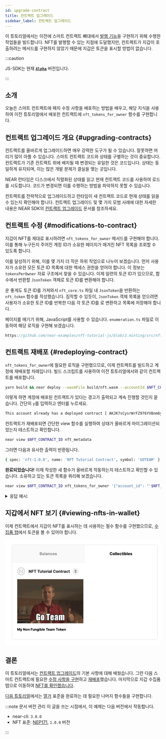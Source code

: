 ```yaml
---
id: upgrade-contract
title: 컨트랙트 업그레이드
sidebar_label: 컨트랙트 업그레이드
---
```


이 튜토리얼에서는 이전에 스마트 컨트랙트 뼈대에서 [발행 기능](/tutorials/nfts/js/minting)을 구현하기 위해 수행한 작업들을 빌드합니다. NFT를 발행할 수 있는 지점에 도달했지만, 컨트랙트가 지갑이 호출하려는 메서드를 구현하지 않았기 때문에 지갑은 토큰을 표시할 방법이 없습니다.

:::caution

JS-SDK는 현재 **[`Alpha`](https://github.com/near/near-sdk-js/releases/)** 버전입니다. 

:::

## 소개

오늘은 스마트 컨트랙트에 패치 수정 사항을 배포하는 방법을 배우고, 해당 지식을 사용하여 이전 튜토리얼에서 배포한 컨트랙트에 `nft_tokens_for_owner` 함수를 구현합니다.



## 컨트랙트 업그레이드 개요 {#upgrading-contracts}

컨트랙트를 올바르게 업그레이드하면 매우 강력한 도구가 될 수 있습니다. 잘못하면 머리가 많이 아플 수 있습니다. 스마트 컨트랙트 코드와 상태를 구별하는 것이 중요합니다. 컨트랙트가 기존 컨트랙트 위에 배치될 때 변경되는 유일한 것은 코드입니다. 상태는 동일하게 유지되며, 이는 많은 개발 문제가 결실을 맺는 곳입니다.

NEAR 런타임은 디스크에서 직렬화된 상태를 읽고 현재 컨트랙트 코드를 사용하여 로드를 시도합니다. 코드가 변경되면 이를 수행하는 방법을 파악하지 못할 수 있습니다.

컨트랙트를 전략적으로 업그레이드하고 런타임이 새 컨트랙트 코드로 현재 상태를 읽을 수 있는지 확인해야 합니다. 컨트랙트 업그레이드 및 몇 가지 모범 사례에 대한 자세한 내용은 NEAR SDK의 [컨트랙트 업그레이드](/sdk/rust/building/prototyping) 문서를 참조하세요.

## 컨트랙트 수정 {#modifications-to-contract}

지갑이 NFT를 제대로 표시하려면 `nft_tokens_for_owner` 메서드를 구현해야 합니다. 이를 통해 누구든지 주어진 계정 ID가 소유한 페이지가 매겨진 NFT 목록을 조회할 수 있도록 합니다.

이를 달성하기 위해, 이를 몇 가지 더 작은 하위 작업으로 나누어 보겠습니다. 먼저 사용자가 소유한 모든 토큰 ID 목록에 대한 액세스 권한을 얻어야 합니다. 이 정보는 `tokensPerOwner` 자료 구조에서 찾을 수 있습니다. 이제 일련의 토큰 ID가 있으므로, 함수에서 반환할 `JsonToken` 객체로 토큰 ID를 변환해야 합니다.

운 좋게도 토큰 ID를 가져와서 `nft_core.ts` 파일 내 `JsonToken`을 반환하는 `nft_token` 함수를 작성했습니다. 짐작할 수 있듯이, `JsonToken` 객체 목록을 얻으려면 사용자가 소유한 토큰 ID를 반복한 다음 각 토큰 ID를 로 변환하고 목록에 저장해야 합니다.

페이지를 매기기 위해, JavaScript를 사용할 수 있습니다. `enumeration.ts` 파일로 이동하여 해당 로직을 구현해 보겠습니다.

```js reference
https://github.com/near-examples/nft-tutorial-js/blob/2.minting/src/nft-contract/enumeration.ts#L47-L82
```

## 컨트랙트 재배포 {#redeploying-contract}

`nft_tokens_for_owner`에 필요한 로직을 구현했으므로, 이제 컨트랙트를 빌드하고 계정에 재배포할 차례입니다. 빌드 스크립트를 사용하여 이전 튜토리얼에서와 같이 컨트랙트를 배포합니다.

```bash
yarn build && near deploy --wasmFile build/nft.wasm --accountId $NFT_CONTRACT_ID
```

이렇게 하면 계정에 배포된 컨트랙트가 있다는 경고가 출력되고 계속 진행할 것인지 묻습니다. 간단히 `y`를 입력하고 엔터를 누르세요.

```bash
This account already has a deployed contract [ AKJK7sCysrWrFZ976YVBnm6yzmJuKLzdAyssfzK9yLsa ]. Do you want to proceed? (y/n)
```

컨트랙트가 재배포되면 간단한 view 함수를 실행하여 상태가 올바르게 마이그레이션되었는지 테스트하고 확인합니다.

```bash
near view $NFT_CONTRACT_ID nft_metadata
```

그러면 다음과 유사한 출력이 반환됩니다.

```bash
{ spec: 'nft-1.0.0', name: 'NFT Tutorial Contract', symbol: 'GOTEAM' }
```

**완료되었습니다!** 이제 작성한 새 함수가 올바르게 작동하는지 테스트하고 확인할 수 있습니다. 소유하고 있는 토큰 목록을 쿼리해 보겠습니다.

```bash
near view $NFT_CONTRACT_ID nft_tokens_for_owner '{"account_id": "'$NFT_CONTRACT_ID'", "limit": 5}'
```

<details>
<summary>응답 예시: </summary>
<p>

```bash
[
  {
    token_id: 'token-1',
    owner_id: 'goteam.examples.testnet',
    metadata: {
      title: 'My Non Fungible Team Token',
      description: 'The Team Most Certainly Goes :)',
      media: 'https://bafybeiftczwrtyr3k7a2k4vutd3amkwsmaqyhrdzlhvpt33dyjivufqusq.ipfs.dweb.link/goteam-gif.gif'
    }
  }
]
```

</p>
</details>

## 지갑에서 NFT 보기 {#viewing-nfts-in-wallet}

이제 컨트랙트에서 지갑이 NFT를 표시하는 데 사용하는 필수 함수를 구현했으므로, [수집품 탭](https://wallet.testnet.near.org/?tab=collectibles)에서 토큰을 볼 수 있어야 합니다.


![filled-nft-in-wallet](/docs/assets/nfts/filled-nft-in-wallet.png)

## 결론

이 튜토리얼에서는 [컨트랙트 업그레이드](#upgrading-contracts)의 기본 사항에 대해 배웠습니다. 그런 다음 스마트 컨트랙트에 필요한 [수정 사항을 구현](#modifications-to-contract)하고 [재배포](#redeploying-contract)했습니다. 마지막으로 지갑 수집품 탭으로 이동하여 [NFT를 확인했습니다](#viewing-nfts-in-wallet).

[다음 튜토리얼](/tutorials/nfts/js/enumeration)에서는 [열거](https://nomicon.io/Standards/Tokens/NonFungibleToken/Enumeration) 표준을 완료하는 데 필요한 나머지 함수들을 구현합니다.

:::note 문서 버전 관리
이 글을 쓰는 시점에서, 이 예제는 다음 버전에서 작동합니다.

- near-cli: `3.0.0`
- NFT 표준: [NEP171](https://nomicon.io/Standards/Tokens/NonFungibleToken/Core), `1.0.0` 버전

:::